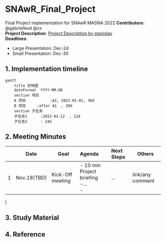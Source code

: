 # SNAwR_Final_Project
Final Project implementation for SNAwR MASNA 2022
**Contributors**: @gabriellexd @xx <br>
**Project Description**: 
 [Project Description by stanislav](https://github.com/gabriellexd/SNAwR_Final_Project/blob/main/Project%20Description_2022__ver1.pdf
)<br>
**Deadlines**: 
- Large Presentation: Dec-24<br>
- Small Presentation: Dec-30
## **1. Implementation timeline**
```mermaid
gantt
    title 甘特图
    dateFormat  YYYY-MM-DD
    section 项目
    A 项目           :A1, 2022-01-01, 30d
    B 项目     :after A1  , 20d
    section 子任务
    子任务1      :2022-01-12  , 12d
    子任务2      : 24d
```
## **2. Meeting Minutes**
|| Date | Goal | Agenda | Next Steps| Others |
|--| -- | -- | :-- | :-- | -- |
|1|Nov.18(TBD)|Kick-Off meeting|- 10 min Project briefing<br> -...<br> -  |...|link/any comment
 |

## **3. Study Material**
## **4. Reference**
